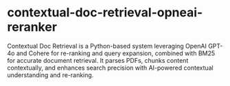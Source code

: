 # contextual-doc-retrieval-opneai-reranker
Contextual Doc Retrieval is a Python-based system leveraging OpenAI GPT-4o and Cohere for re-ranking and query expansion, combined with BM25 for accurate document retrieval. It parses PDFs, chunks content contextually, and enhances search precision with AI-powered contextual understanding and re-ranking.
